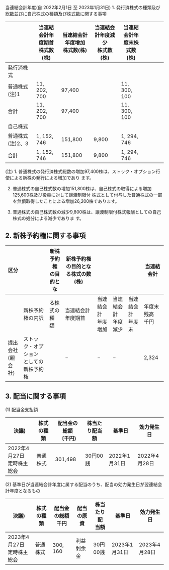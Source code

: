 当連結会計年度(自 2022年2月1日 至 2023年1月31日) 1. 発行済株式の種類及び総数並びに自己株式の種類及び株式数に関する事項

|            | 当連結会計年度期首<br>株式数(株) | 当連結会計年度增加<br>株式数(株) | 当連結会計年度減少<br>株式数(株) | 当連結会計年度末株<br>式数 (株) |  |  |  |  |
|------------|---------------------|---------------------|---------------------|---------------------|--|--|--|--|
| 発行済株式      |                     |                     |                     |                     |  |  |  |  |
| 普通株式(注)1   | 11, 202, 700        | 97,400              |                     | 11, 300, 100        |  |  |  |  |
| 合計         | 11, 202, 700        | 97,400              |                     | 11, 300, 100        |  |  |  |  |
| 自己株式       |                     |                     |                     |                     |  |  |  |  |
| 普通株式(注)2、3 | 1, 152, 746         | 151,800             | 9,800               | 1, 294, 746         |  |  |  |  |
| 合計         | 1, 152, 746         | 151,800             | 9,800               | 1, 294, 746         |  |  |  |  |

(注) 1. 普通株式の発行済株式総数の増加97,400株は、ストック・オプション行使による新株の発行による増加であり ます。

2. 普通株式の自己株式数の増加151,800株は、自己株式の取得による増加125,600株及び役員に対して譲渡制限付 株式として付与した普通株式の一部を無償取得したことによる増加26,200株であります。

3. 普通株式の自己株式数の減少9,800株は、譲渡制限付株式報酬としての自己株式の処分による減少でありま す。

## 2. 新株予約権に関する事項

| 区分            |                         | 新株予約権<br>の目的とな | 新株予約権の目的となる株式の数<br>(株) |               |               |              | 当連結会計       |
|---------------|-------------------------|----------------|------------------------|---------------|---------------|--------------|-------------|
|               | 新株予約権の内訳                | る株式の種<br>類     | 当連結会計<br>年度期首          | 当連結会計<br>年度増加 | 当連結会計<br>年度減少 | 当連結会計<br>年度末 | 年度末残高<br>千円 |
| 提出会社<br>(親会社) | ストック・オプション<br>としての新株予約権 |                | $-$                    | $-$           | $-$           |              | 2,324       |

## 3. 配当に関する事項

(1) 配当金支払額

| 決議)                  | 株式の種類 | 配当金の総額<br>〔千円) | 株当たり配当額 | 基準日        | 効力発生日      |
|----------------------|-------|----------------|---------|------------|------------|
| 2022年4月27日<br>定時株主総会 | 普通株式  | 301,498        | 30円00銭  | 2022年1月31日 | 2022年4月28日 |

(2) 基準日が当連結会計年度に属する配当のうち、配当の効力発生日が翌連結会計年度となるもの

| 決議)                  | 株式の種類 | 配当金の総額<br>千円 | 配当の原資 | 株当たり配<br>当額 | 基準日        | 効力発生日      |
|----------------------|-------|--------------|-------|-------------|------------|------------|
| 2023年4月27日<br>定時株主総会 | 普通株式  | 300, 160     | 利益剰余金 | 30円00銭      | 2023年1月31日 | 2023年4月28日 |